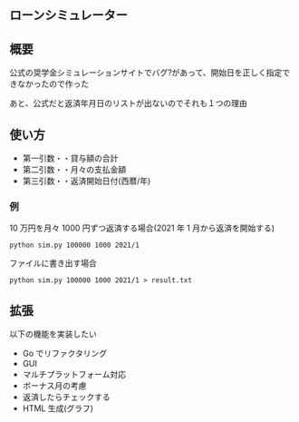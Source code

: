 ## ローンシミュレーター

## 概要

公式の奨学金シミュレーションサイトでバグ?があって、開始日を正しく指定できなかったので作った

あと、公式だと返済年月日のリストが出ないのでそれも１つの理由

## 使い方

- 第一引数・・貸与額の合計
- 第二引数・・月々の支払金額
- 第三引数・・返済開始日付(西暦/年)

### 例

10 万円を月々 1000 円ずつ返済する場合(2021 年 1 月から返済を開始する)

`python sim.py 100000 1000 2021/1`

ファイルに書き出す場合

`python sim.py 100000 1000 2021/1 > result.txt`

## 拡張

以下の機能を実装したい

- Go でリファクタリング
- GUI
- マルチプラットフォーム対応
- ボーナス月の考慮
- 返済したらチェックする
- HTML 生成(グラフ)
